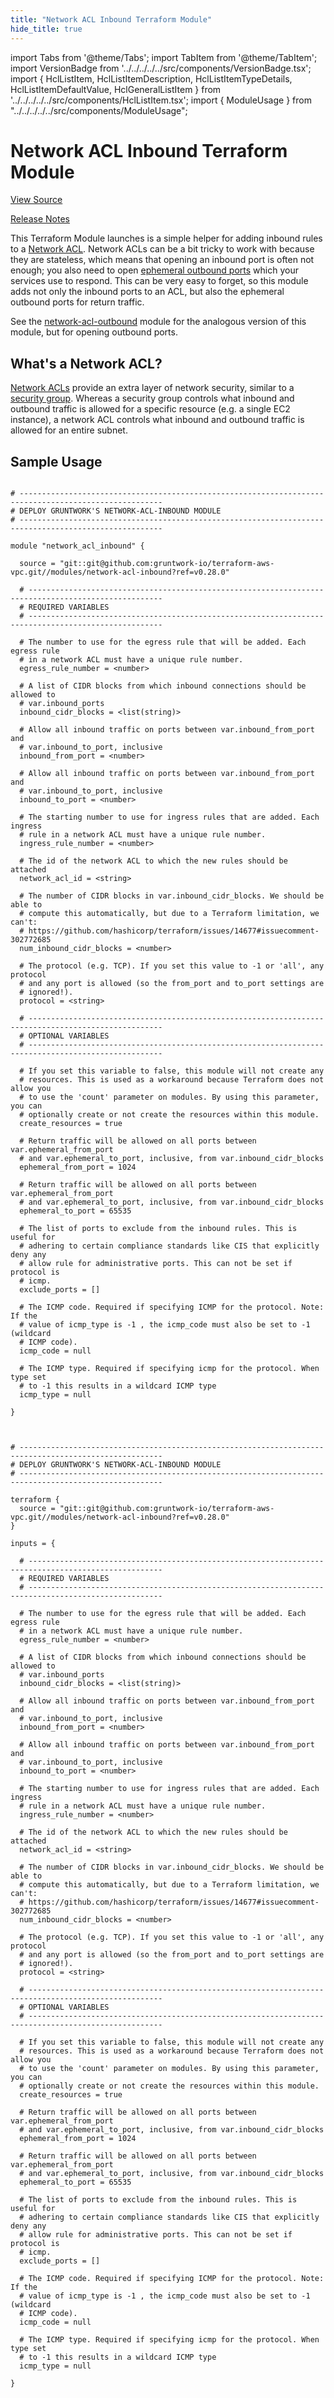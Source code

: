 ```yaml
---
title: "Network ACL Inbound Terraform Module"
hide_title: true
---
```


import Tabs from '@theme/Tabs';
import TabItem from '@theme/TabItem';
import VersionBadge from '../../../../../src/components/VersionBadge.tsx';
import { HclListItem, HclListItemDescription, HclListItemTypeDetails, HclListItemDefaultValue, HclGeneralListItem } from '../../../../../src/components/HclListItem.tsx';
import { ModuleUsage } from "../../../../../src/components/ModuleUsage";

<VersionBadge repoTitle="VPC Modules" version="0.28.0" lastModifiedVersion="0.27.0"/>

# Network ACL Inbound Terraform Module

<a href="https://github.com/gruntwork-io/terraform-aws-vpc/tree/v0.28.0/modules/network-acl-inbound" className="link-button" title="View the source code for this module in GitHub.">View Source</a>

<a href="https://github.com/gruntwork-io/terraform-aws-vpc/releases/tag/v0.27.0" className="link-button" title="Release notes for only versions which impacted this module.">Release Notes</a>

This Terraform Module launches is a simple helper for adding inbound rules to a [Network
ACL](http://docs.aws.amazon.com/AmazonVPC/latest/UserGuide/VPC_ACLs.html). Network ACLs can be a bit tricky to work
with because they are stateless, which means that opening an inbound port is often not enough; you also need to open
[ephemeral outbound ports](http://docs.aws.amazon.com/AmazonVPC/latest/UserGuide/VPC_ACLs.html#VPC_ACLs_Ephemeral_Ports)
which your services use to respond. This can be very easy to forget, so this module adds not only the inbound ports to
an ACL, but also the ephemeral outbound ports for return traffic.

See the [network-acl-outbound](https://github.com/gruntwork-io/terraform-aws-vpc/tree/v0.28.0/modules/network-acl-outbound) module for the analogous version of this module, but for opening
outbound ports.

## What's a Network ACL?

[Network ACLs](http://docs.aws.amazon.com/AmazonVPC/latest/UserGuide/VPC_ACLs.html) provide an extra layer of network
security, similar to a [security group](http://docs.aws.amazon.com/AWSEC2/latest/UserGuide/using-network-security.html).
Whereas a security group controls what inbound and outbound traffic is allowed for a specific resource (e.g. a single
EC2 instance), a network ACL controls what inbound and outbound traffic is allowed for an entire subnet.

## Sample Usage

<Tabs>
<TabItem value="terraform" label="Terraform" default>

```hcl title="main.tf"

# ------------------------------------------------------------------------------------------------------
# DEPLOY GRUNTWORK'S NETWORK-ACL-INBOUND MODULE
# ------------------------------------------------------------------------------------------------------

module "network_acl_inbound" {

  source = "git::git@github.com:gruntwork-io/terraform-aws-vpc.git//modules/network-acl-inbound?ref=v0.28.0"

  # ----------------------------------------------------------------------------------------------------
  # REQUIRED VARIABLES
  # ----------------------------------------------------------------------------------------------------

  # The number to use for the egress rule that will be added. Each egress rule
  # in a network ACL must have a unique rule number.
  egress_rule_number = <number>

  # A list of CIDR blocks from which inbound connections should be allowed to
  # var.inbound_ports
  inbound_cidr_blocks = <list(string)>

  # Allow all inbound traffic on ports between var.inbound_from_port and
  # var.inbound_to_port, inclusive
  inbound_from_port = <number>

  # Allow all inbound traffic on ports between var.inbound_from_port and
  # var.inbound_to_port, inclusive
  inbound_to_port = <number>

  # The starting number to use for ingress rules that are added. Each ingress
  # rule in a network ACL must have a unique rule number.
  ingress_rule_number = <number>

  # The id of the network ACL to which the new rules should be attached
  network_acl_id = <string>

  # The number of CIDR blocks in var.inbound_cidr_blocks. We should be able to
  # compute this automatically, but due to a Terraform limitation, we can't:
  # https://github.com/hashicorp/terraform/issues/14677#issuecomment-302772685
  num_inbound_cidr_blocks = <number>

  # The protocol (e.g. TCP). If you set this value to -1 or 'all', any protocol
  # and any port is allowed (so the from_port and to_port settings are
  # ignored!).
  protocol = <string>

  # ----------------------------------------------------------------------------------------------------
  # OPTIONAL VARIABLES
  # ----------------------------------------------------------------------------------------------------

  # If you set this variable to false, this module will not create any
  # resources. This is used as a workaround because Terraform does not allow you
  # to use the 'count' parameter on modules. By using this parameter, you can
  # optionally create or not create the resources within this module.
  create_resources = true

  # Return traffic will be allowed on all ports between var.ephemeral_from_port
  # and var.ephemeral_to_port, inclusive, from var.inbound_cidr_blocks
  ephemeral_from_port = 1024

  # Return traffic will be allowed on all ports between var.ephemeral_from_port
  # and var.ephemeral_to_port, inclusive, from var.inbound_cidr_blocks
  ephemeral_to_port = 65535

  # The list of ports to exclude from the inbound rules. This is useful for
  # adhering to certain compliance standards like CIS that explicitly deny any
  # allow rule for administrative ports. This can not be set if protocol is
  # icmp.
  exclude_ports = []

  # The ICMP code. Required if specifying ICMP for the protocol. Note: If the
  # value of icmp_type is -1 , the icmp_code must also be set to -1 (wildcard
  # ICMP code).
  icmp_code = null

  # The ICMP type. Required if specifying icmp for the protocol. When type set
  # to -1 this results in a wildcard ICMP type
  icmp_type = null

}


```

</TabItem>
<TabItem value="terragrunt" label="Terragrunt" default>

```hcl title="terragrunt.hcl"

# ------------------------------------------------------------------------------------------------------
# DEPLOY GRUNTWORK'S NETWORK-ACL-INBOUND MODULE
# ------------------------------------------------------------------------------------------------------

terraform {
  source = "git::git@github.com:gruntwork-io/terraform-aws-vpc.git//modules/network-acl-inbound?ref=v0.28.0"
}

inputs = {

  # ----------------------------------------------------------------------------------------------------
  # REQUIRED VARIABLES
  # ----------------------------------------------------------------------------------------------------

  # The number to use for the egress rule that will be added. Each egress rule
  # in a network ACL must have a unique rule number.
  egress_rule_number = <number>

  # A list of CIDR blocks from which inbound connections should be allowed to
  # var.inbound_ports
  inbound_cidr_blocks = <list(string)>

  # Allow all inbound traffic on ports between var.inbound_from_port and
  # var.inbound_to_port, inclusive
  inbound_from_port = <number>

  # Allow all inbound traffic on ports between var.inbound_from_port and
  # var.inbound_to_port, inclusive
  inbound_to_port = <number>

  # The starting number to use for ingress rules that are added. Each ingress
  # rule in a network ACL must have a unique rule number.
  ingress_rule_number = <number>

  # The id of the network ACL to which the new rules should be attached
  network_acl_id = <string>

  # The number of CIDR blocks in var.inbound_cidr_blocks. We should be able to
  # compute this automatically, but due to a Terraform limitation, we can't:
  # https://github.com/hashicorp/terraform/issues/14677#issuecomment-302772685
  num_inbound_cidr_blocks = <number>

  # The protocol (e.g. TCP). If you set this value to -1 or 'all', any protocol
  # and any port is allowed (so the from_port and to_port settings are
  # ignored!).
  protocol = <string>

  # ----------------------------------------------------------------------------------------------------
  # OPTIONAL VARIABLES
  # ----------------------------------------------------------------------------------------------------

  # If you set this variable to false, this module will not create any
  # resources. This is used as a workaround because Terraform does not allow you
  # to use the 'count' parameter on modules. By using this parameter, you can
  # optionally create or not create the resources within this module.
  create_resources = true

  # Return traffic will be allowed on all ports between var.ephemeral_from_port
  # and var.ephemeral_to_port, inclusive, from var.inbound_cidr_blocks
  ephemeral_from_port = 1024

  # Return traffic will be allowed on all ports between var.ephemeral_from_port
  # and var.ephemeral_to_port, inclusive, from var.inbound_cidr_blocks
  ephemeral_to_port = 65535

  # The list of ports to exclude from the inbound rules. This is useful for
  # adhering to certain compliance standards like CIS that explicitly deny any
  # allow rule for administrative ports. This can not be set if protocol is
  # icmp.
  exclude_ports = []

  # The ICMP code. Required if specifying ICMP for the protocol. Note: If the
  # value of icmp_type is -1 , the icmp_code must also be set to -1 (wildcard
  # ICMP code).
  icmp_code = null

  # The ICMP type. Required if specifying icmp for the protocol. When type set
  # to -1 this results in a wildcard ICMP type
  icmp_type = null

}


```

</TabItem>
</Tabs>


<!-- ##DOCS-SOURCER-START
{
  "originalSources": [
    "https://github.com/gruntwork-io/terraform-aws-vpc/tree/v0.28.0/modules/network-acl-inbound/readme.md",
    "https://github.com/gruntwork-io/terraform-aws-vpc/tree/v0.28.0/modules/network-acl-inbound/variables.tf",
    "https://github.com/gruntwork-io/terraform-aws-vpc/tree/v0.28.0/modules/network-acl-inbound/outputs.tf"
  ],
  "sourcePlugin": "module-catalog-api",
  "hash": "33a4230083d894600ca0d97aaab485f1"
}
##DOCS-SOURCER-END -->
